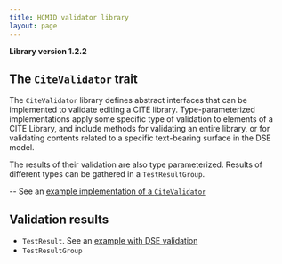```yaml
---
title: HCMID validator library
layout: page
---
```


**Library version 1.2.2**

## The `CiteValidator` trait

The  `CiteValidator` library defines abstract interfaces that can be implemented to validate editing a CITE library. Type-parameterized implementations apply some specific type of validation to elements of a CITE Library, and include methods for validating an entire library, or for validating contents related to a specific text-bearing surface in the DSE model.  

The results of their validation are also type parameterized.  Results of different types can be gathered in a `TestResultGroup`.


-- See an [example implementation of a `CiteValidator`](./dse/)


## Validation results

- `TestResult`.  See an [example with DSE validation](./results/)
- `TestResultGroup`
